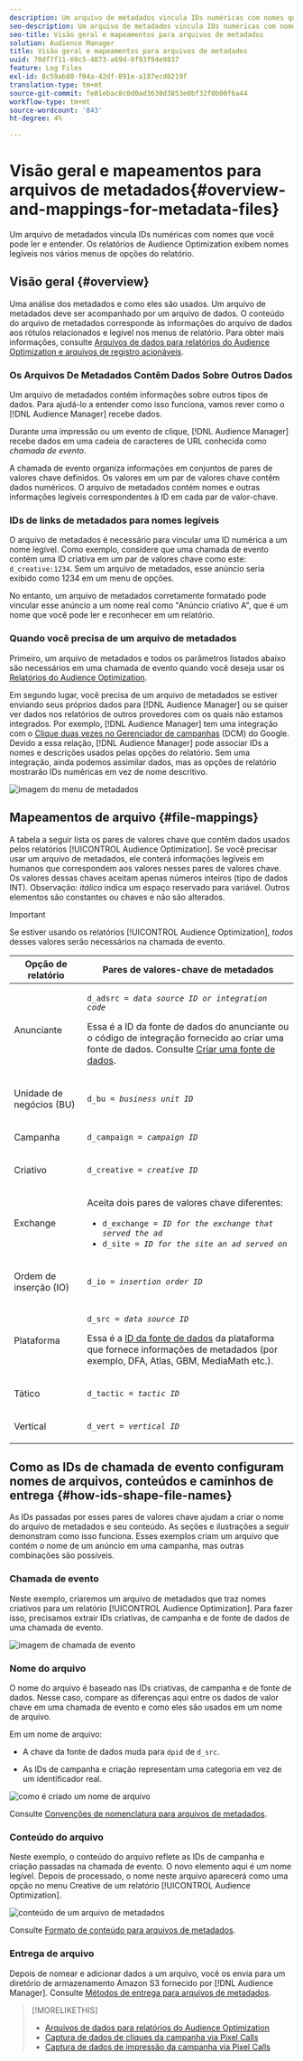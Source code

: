 ```yaml
---
description: Um arquivo de metadados vincula IDs numéricas com nomes que você pode ler e entender. Os relatórios de Audience Optimization exibem nomes legíveis nos vários menus de opções do relatório.
seo-description: Um arquivo de metadados vincula IDs numéricas com nomes que você pode ler e entender. Os relatórios de Audience Optimization exibem nomes legíveis nos vários menus de opções do relatório.
seo-title: Visão geral e mapeamentos para arquivos de metadados
solution: Audience Manager
title: Visão geral e mapeamentos para arquivos de metadados
uuid: 70df7f11-69c5-4873-a69d-8f93f94e9837
feature: Log Files
exl-id: 8c59ab80-f04a-42df-891e-a187ecd0219f
translation-type: tm+mt
source-git-commit: fe01ebac8c0d0ad3630d3853e0bf32f0b00f6a44
workflow-type: tm+mt
source-wordcount: '843'
ht-degree: 4%

---
```


# Visão geral e mapeamentos para arquivos de metadados{#overview-and-mappings-for-metadata-files}

Um arquivo de metadados vincula IDs numéricas com nomes que você pode ler e entender. Os relatórios de Audience Optimization exibem nomes legíveis nos vários menus de opções do relatório.

## Visão geral {#overview}

Uma análise dos metadados e como eles são usados. Um arquivo de metadados deve ser acompanhado por um arquivo de dados. O conteúdo do arquivo de metadados corresponde às informações do arquivo de dados aos rótulos relacionados e legível nos menus de relatório. Para obter mais informações, consulte [Arquivos de dados para relatórios do Audience Optimization e arquivos de registro acionáveis](../../../reporting/audience-optimization-reports/metadata-files-intro/datafiles-intro.md).

### Os Arquivos De Metadados Contêm Dados Sobre Outros Dados

Um arquivo de metadados contém informações sobre outros tipos de dados. Para ajudá-lo a entender como isso funciona, vamos rever como o [!DNL Audience Manager] recebe dados.

Durante uma impressão ou um evento de clique, [!DNL Audience Manager] recebe dados em uma cadeia de caracteres de URL conhecida como *chamada de evento*.

A chamada de evento organiza informações em conjuntos de pares de valores chave definidos. Os valores em um par de valores chave contêm dados numéricos. O arquivo de metadados contém nomes e outras informações legíveis correspondentes à ID em cada par de valor-chave.

### IDs de links de metadados para nomes legíveis

O arquivo de metadados é necessário para vincular uma ID numérica a um nome legível. Como exemplo, considere que uma chamada de evento contém uma ID criativa em um par de valores chave como este: `d_creative:1234`. Sem um arquivo de metadados, esse anúncio seria exibido como 1234 em um menu de opções.

No entanto, um arquivo de metadados corretamente formatado pode vincular esse anúncio a um nome real como &quot;Anúncio criativo A&quot;, que é um nome que você pode ler e reconhecer em um relatório.

### Quando você precisa de um arquivo de metadados

Primeiro, um arquivo de metadados e todos os parâmetros listados abaixo são necessários em uma chamada de evento quando você deseja usar os [Relatórios do Audience Optimization](../../../reporting/audience-optimization-reports/audience-optimization-reports.md).

Em segundo lugar, você precisa de um arquivo de metadados se estiver enviando seus próprios dados para [!DNL Audience Manager] ou se quiser ver dados nos relatórios de outros provedores com os quais não estamos integrados. Por exemplo, [!DNL Audience Manager] tem uma integração com o [Clique duas vezes no Gerenciador de campanhas](../../../reporting/audience-optimization-reports/aor-advertisers/import-dcm.md) (DCM) do Google. Devido a essa relação, [!DNL Audience Manager] pode associar IDs a nomes e descrições usados pelas opções do relatório. Sem uma integração, ainda podemos assimilar dados, mas as opções de relatório mostrarão IDs numéricas em vez de nome descritivo.

![imagem do menu de metadados](/help/using/reporting/audience-optimization-reports/metadata-files-intro/assets/metadata_menu.png)

## Mapeamentos de arquivo {#file-mappings}

A tabela a seguir lista os pares de valores chave que contêm dados usados pelos relatórios [!UICONTROL Audience Optimization]. Se você precisar usar um arquivo de metadados, ele conterá informações legíveis em humanos que correspondem aos valores nesses pares de valores chave. Os valores dessas chaves aceitam apenas números inteiros (tipo de dados INT). Observação: *itálico* indica um espaço reservado para variável. Outros elementos são constantes ou chaves e não são alterados.

>[!IMPORTANT]
>
>Se estiver usando os relatórios [!UICONTROL Audience Optimization], *todos* desses valores serão necessários na chamada de evento.

<table id="table_B2C8C493080E449CA71C4EF07D9476BD"> 
 <thead> 
  <tr> 
   <th colname="col1" class="entry"> Opção de relatório </th> 
   <th colname="col2" class="entry"> Pares de valores-chave de metadados </th> 
  </tr> 
 </thead>
 <tbody> 
  <tr> 
   <td colname="col1"> <p>Anunciante </p> </td> 
   <td colname="col2"> <p> <code>d_adsrc = <i>data source ID or integration code</i></code> </p> <p>Essa é a ID da fonte de dados do anunciante ou o código de integração fornecido ao criar uma fonte de dados. Consulte <a href="../../../features/manage-datasources.md#create-data-source"> Criar uma fonte de dados</a>. </p> </td> 
  </tr> 
  <tr> 
   <td colname="col1"> <p>Unidade de negócios (BU) </p> </td> 
   <td colname="col2"> <p> <code>d_bu = <i>business unit ID</i></code> </p> </td> 
  </tr> 
  <tr> 
   <td colname="col1"> <p>Campanha </p> </td> 
   <td colname="col2"> <p> <code>d_campaign = <i>campaign ID</i></code> </p> </td> 
  </tr> 
  <tr> 
   <td colname="col1"> <p>Criativo </p> </td> 
   <td colname="col2"> <p> <code>d_creative = <i>creative ID</i></code> </p> </td> 
  </tr> 
  <tr> 
   <td colname="col1"> <p>Exchange </p> </td> 
   <td colname="col2"> <p>Aceita dois pares de valores chave diferentes: </p> 
    <ul id="ul_3B3B751A8A134096B0912E81A0983B9D"> 
     <li id="li_57BAC45A7B274AB695945E174A4D8A35"> <code>d_exchange = <i>ID for the exchange that served the ad</i></code> </li> 
     <li id="li_CCDF00DE59D3451C8EF590DD3E1A806D"> <code>d_site = <i>ID for the site an ad served on</i></code> </li> 
    </ul> </td> 
  </tr> 
  <tr> 
   <td colname="col1"> <p>Ordem de inserção (IO) </p> </td> 
   <td colname="col2"> <p> <code>d_io = <i>insertion order ID</i></code> </p> </td> 
  </tr> 
  <tr> 
   <td colname="col1"> <p>Plataforma </p> </td> 
   <td colname="col2"> <p> <code>d_src = <i>data source ID</i></code> </p> <p>Essa é a <a href="../../../features/datasources-list-and-settings.md#data-sources-list-and-settings"> ID da fonte de dados</a> da plataforma que fornece informações de metadados (por exemplo, DFA, Atlas, GBM, MediaMath etc.). </p> </td> 
  </tr> 
  <tr> 
   <td colname="col1"> <p>Tático </p> </td> 
   <td colname="col2"> <p> <code>d_tactic = <i>tactic ID</i></code> </p> </td> 
  </tr> 
  <tr> 
   <td colname="col1"> <p>Vertical </p> </td> 
   <td colname="col2"> <p> <code>d_vert = <i>vertical ID</i></code> </p> </td> 
  </tr> 
 </tbody> 
</table>

## Como as IDs de chamada de evento configuram nomes de arquivos, conteúdos e caminhos de entrega {#how-ids-shape-file-names}

As IDs passadas por esses pares de valores chave ajudam a criar o nome do arquivo de metadados e seu conteúdo. As seções e ilustrações a seguir demonstram como isso funciona. Esses exemplos criam um arquivo que contém o nome de um anúncio em uma campanha, mas outras combinações são possíveis.

### Chamada de evento

Neste exemplo, criaremos um arquivo de metadados que traz nomes criativos para um relatório [!UICONTROL Audience Optimization]. Para fazer isso, precisamos extrair IDs criativas, de campanha e de fonte de dados de uma chamada de evento.

![imagem de chamada de evento](/help/using/reporting/audience-optimization-reports/metadata-files-intro/assets/metadata_file_event.png)

### Nome do arquivo

O nome do arquivo é baseado nas IDs criativas, de campanha e de fonte de dados. Nesse caso, compare as diferenças aqui entre os dados de valor chave em uma chamada de evento e como eles são usados em um nome de arquivo.

Em um nome de arquivo:

* A chave da fonte de dados muda para `dpid` de `d_src`.

* As IDs de campanha e criação representam uma categoria em vez de um identificador real.

![como é criado um nome de arquivo](/help/using/reporting/audience-optimization-reports/metadata-files-intro/assets/metadata_file_name.png)

Consulte [Convenções de nomenclatura para arquivos de metadados](../../../reporting/audience-optimization-reports/metadata-files-intro/metadata-file-names.md).

### Conteúdo do arquivo

Neste exemplo, o conteúdo do arquivo reflete as IDs de campanha e criação passadas na chamada de evento. O novo elemento aqui é um nome legível. Depois de processado, o nome neste arquivo aparecerá como uma opção no menu Creative de um relatório [!UICONTROL Audience Optimization].

![conteúdo de um arquivo de metadados](/help/using/reporting/audience-optimization-reports/metadata-files-intro/assets/metadata_file_contents.png)

Consulte [Formato de conteúdo para arquivos de metadados](../../../reporting/audience-optimization-reports/metadata-files-intro/metadata-file-contents.md).

### Entrega de arquivo

Depois de nomear e adicionar dados a um arquivo, você os envia para um diretório de armazenamento Amazon S3 fornecido por [!DNL Audience Manager]. Consulte [Métodos de entrega para arquivos de metadados](../../../reporting/audience-optimization-reports/metadata-files-intro/metadata-delivery-methods.md).

>[!MORELIKETHIS]
>
>* [Arquivos de dados para relatórios do Audience Optimization](../../../reporting/audience-optimization-reports/metadata-files-intro/datafiles-intro.md)
>* [Captura de dados de cliques da campanha via Pixel Calls](../../../integration/media-data-integration/click-data-pixels.md)
>* [Captura de dados de impressão da campanha via Pixel Calls](../../../integration/media-data-integration/impression-data-pixels.md)

